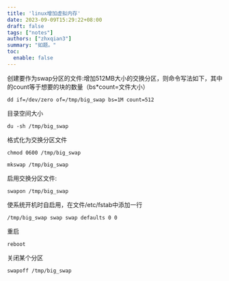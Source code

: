 ```yaml
---
title: 'linux增加虚拟内存'
date: 2023-09-09T15:29:22+08:00
draft: false
tags: ["notes"]
authors: ["zhxqian3"]
summary: "如题。"
toc: 
  enable: false
---
```


创建要作为swap分区的文件:增加512MB大小的交换分区，则命令写法如下，其中的count等于想要的块的数量（bs*count=文件大小）

```
dd if=/dev/zero of=/tmp/big_swap bs=1M count=512
```

目录空间大小

```
du -sh /tmp/big_swap
```

格式化为交换分区文件

```
chmod 0600 /tmp/big_swap
```

```
mkswap /tmp/big_swap
```

启用交换分区文件:

```
swapon /tmp/big_swap
```

使系统开机时自启用，在文件/etc/fstab中添加一行

```
/tmp/big_swap swap swap defaults 0 0 
```

重启

```
reboot
```

关闭某个分区

```
swapoff /tmp/big_swap
```